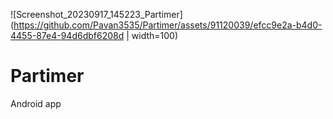 ![Screenshot_20230917_145223_Partimer](https://github.com/Pavan3535/Partimer/assets/91120039/efcc9e2a-b4d0-4455-87e4-94d6dbf6208d | width=100)
# Partimer
Android app



